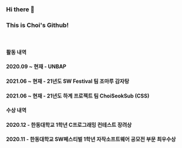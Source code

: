 ### Hi there 👋
### This is Choi's Github!   

<br>

#### 활동 내역
#### 2020.09 ~ 현재 - UNBAP

#### 2021.06 ~ 현재 - 21년도 SW Festival 팀 조마루 감자탕
#### 2021.06 ~ 현재 - 21년도 하계 프로젝트 팀 ChoiSeokSub (CSS)

#### 수상 내역

#### 2020.12 - 한동대학교 1학년 C프로그래밍 컨테스트 장려상
#### 2020.11 - 한동대학교 SW페스티벌 1학년 자작소프트웨어 공모전 부문 최우수상
